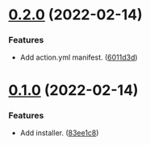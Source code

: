 # [0.2.0](https://github.com/JoshPiper/setup-glualint/compare/v0.1.0...v0.2.0) (2022-02-14)


### Features

* Add action.yml manifest. ([6011d3d](https://github.com/JoshPiper/setup-glualint/commit/6011d3db37d3553c6e739c5627ed0050fcef5d56))



# [0.1.0](https://github.com/JoshPiper/setup-glualint/compare/83ee1c86991ecce8bb1aa8e2e3037b29313e6aa5...v0.1.0) (2022-02-14)


### Features

* Add installer. ([83ee1c8](https://github.com/JoshPiper/setup-glualint/commit/83ee1c86991ecce8bb1aa8e2e3037b29313e6aa5))



